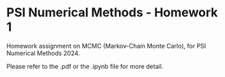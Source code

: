 # PSI Numerical Methods - Homework 1

Homework assignment on MCMC (Markov-Chain Monte Carlo), for PSI Numerical Methods 2024.

Please refer to the .pdf or the .ipynb file for more detail.
